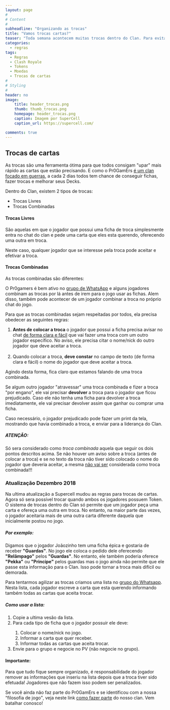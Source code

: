 ```yaml
---
layout: page
#
# Content
#
subheadline: "Organizando as trocas"
title: "Vamos trocas cartas?"
teaser: "Toda semana acontecem muitas trocas dentro do Clan. Para evitar confusão e ajudar todo mundo a conseguir as cartas que precisam, estabelecemos algumas regras."
categories:
  - regras
tags:
  - Regras
  - Clash Royale
  - Tokens
  - Moedas
  - Trocas de cartas 
#
# Styling
#
header: no
image:
    title: header_trocas.png
    thumb: thumb_trocas.png
    homepage: header_trocas.png
    caption: Imagem por SuperCell
    caption_url: https://supercell.com/

comments: true    
---
```


## Trocas de cartas


As trocas são uma ferramenta ótima para que todos consigam "upar" mais rápido as cartas que estão precisando. E como o Pr0GamErs <a href="{{ site.url }}{{ site.baseurl }}/sobre" target="_blank">é um clan focado em guerras</a>, a cada 2 dias todos tem chance de conseguir fichas, fazer trocas e melhorar seus Decks.  


Dentro do Clan, existem 2 tipos de trocas: 
<ul>
  <li>Trocas Livres</li>
  <li>Trocas Combinadas</li>
</ul>


#### Trocas Livres
São aquelas em que o jogador que possui uma ficha de troca simplesmente entra no chat do clan e pede uma carta que eles esta querendo, oferecendo uma outra em troca.

Neste caso, qualquer jogador que se interesse pela troca pode aceitar e efetivar a troca.

#### Trocas Combinadas
As trocas combinadas são diferentes:

O Pr0gamers é bem ativo no <a href="{{ site.url }}{{ site.baseurl }}/grupo_no_whatsapp" target="_blank">grupo de WhatsApp</a> e alguns jogadores combinam as trocas por lá antes de irem para o jogo usar as fichas. Alem disso, também pode acontecer de um jogador combinar a troca no próprio chat do jogo. 

Para que as trocas combinadas sejam respeitadas por todos, ela precisa obedecer as seguintes regras:

<ol>
  <li><strong>Antes de colocar a troca</strong> o jogador que possui a ficha precisa avisar no chat <u>de forma clara e fácil</u> que vai fazer uma troca com um outro jogador específico. No aviso, ele precisa citar o nome/nick do outro jogador que deve aceitar a troca.</li>
  <br>
  <li>Quando colocar a troca, <strong>deve constar</strong> no campo de texto (de forma clara e fácil) o nome do jogador que deve aceitar a troca.</li>
</ol>

Agindo desta forma, fica claro que estamos falando de uma troca combinada. 

Se algum outro jogador "atravessar" uma troca combinada e fizer a troca "por engano", ele vai precisar <strong>devolver</strong> a troca para o jogador que ficou prejudicado. Caso ele não tenha uma ficha para devolver a troca imediatamente, ele vai precisar devolver assim que ganhar ou comprar uma ficha.

Caso necessário, o jogador prejudicado pode fazer um print da tela, mostrando que havia combinado a troca, e enviar para a liderança do Clan.

##### ATENÇÃO:
Só sera considerado como <em>troca combinada</em> aquela que seguir os dois pontos descritos acima. Se não houver um aviso sobre a troca (antes de colocar a troca) e se no texto da troca não tiver sido colocado o nome do jogador que deveria aceitar, a mesma <u>não vai ser</u> considerada como troca combinada!!!

### Atualização Dezembro 2018
Na ultima atualização a Supercell mudou as regras para trocas de cartas. Agora só sera possível trocar quando ambos os jogadores possuem Token.
O sistema de trocas dentro do Clan só permite que um jogador peça uma carta e ofereça uma outra em troca. No entanto, na maior parte das vezes, o jogador aceitaria mais de uma outra carta diferente daquela que inicialmente postou no jogo.

##### Por exemplo: 
Digamos que o jogador Joãozinho tem uma ficha épica e gostaria de receber <strong>"Guardas"</strong>. No jogo ele coloca o pedido dele oferecendo <strong>"Relâmpago"</strong> pelos <strong>"Guardas"</strong>. No entanto, ele também poderia oferece <strong>"Pekka"</strong> ou <strong>"Principe"</strong> pelos guardas mas o jogo ainda não permite que ele passe esta informação para o Clan. Isso pode tornar a troca mais difícil ou demorada.

Para tentarmos agilizar as trocas criamos uma lista no <a href="{{ site.url }}{{ site.baseurl }}/grupo_no_whatsapp" target="_blank">grupo do Whatsapp</a>. Nesta lista, cada jogador escreve a carta que esta querendo informando também todas as cartas que aceita trocar. 

##### Como usar a lista:

<ol>
  <li>Copie a ultima vesão da lista.</li>
  <li>Para cada tipo de ficha que o jogador possuir ele deve:</li> 
    <ol>
      <li>Colocar o nome/nick no jogo.</li>
      <li>Informar a carta que quer receber.</li> 
      <li>Informar todas as cartas que aceita trocar.</li>
    </ol>
  <li>Envie para o grupo e negocie no PV (não negocie no grupo).</li>
</ol>

#### Importante: 
Para que tudo fique sempre organizado, é responsabilidade do jogador remover as informações que inseriu na lista depois que a troca tiver sido efetuada! Jogadores que não fazem isso podem ser penalizados.


Se você ainda não faz parte do Pr0GamErs e se identificou com a nossa <q>filosofia de jogo</q>, veja neste link <a href="{{ site.url }}{{ site.baseurl }}/regras/faca_parte_do_pr0gamers" target="_blank">como fazer parte</a> do nosso clan. Vem batalhar conosco!

